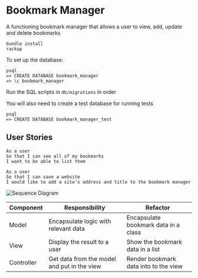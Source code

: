 # Bookmark Manager

A functioning bookmark manager that allows a user to view, add, update and delete bookmarks

```
bundle install
rackup
```
To set up the database:
```
psql
=> CREATE DATABASE bookmark_manager
=> \c bookmark_manager
```
Run the SQL scripts in `db/migrations` in order

You will also need to create a test database for running tests
```
psql
=> CREATE DATABASE bookmark_manager_test
```

## User Stories

```
As a user
So that I can see all of my bookmarks
I want to be able to list them
```
```
As a user
So that I can save a website
I would like to add a site's address and title to the bookmark manager
```
![Sequence Diagram](https://drive.google.com/uc?export=view&id=1X71JC8pvlVaI8QYUA4i51mvQq3B_ysUe)


| Component   | Responsibility                                | Refactor                                |
|------------ |---------------------------------------------  |---------------------------------------- |
| Model       | Encapsulate logic with relevant data          | Encapsulate bookmark data in a class    |
| View        | Display the result to a user                  | Show the bookmark data in a list        |
| Controller  | Get data from the model and put in the view   | Render bookmark data into to the view   |

